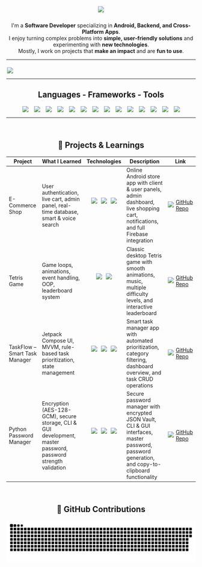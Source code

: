 <h1 align="center">
  <img src="https://readme-typing-svg.herokuapp.com/?font=Montserrat:wght@700&size=40&center=true&vCenter=true&width=750&height=70&duration=5200&lines=Hi+There!+👋;I'm+Raz+Eini;Software+Developer;Check+out+my+Latest+Projects" />
</h1>

<p align="center">
I'm a <strong>Software Developer</strong> specializing in <strong>Android, Backend, and Cross-Platform Apps</strong>.<br>
I enjoy turning complex problems into <strong>simple, user-friendly solutions</strong> and experimenting with <strong>new technologies</strong>.<br>
Mostly, I work on projects that <strong>make an impact</strong> and are <strong>fun to use</strong>.
</p>

<hr/>

<div align="center" style="display: flex; justify-content: center; gap: 20px; flex-wrap: wrap; margin-top: 20px;">
  <img src="https://user-images.githubusercontent.com/74038190/212284136-03988914-d899-44b4-b1d9-4eeccf656e44.gif" width="500" />

</div>

<hr/>

<h2 align="center">Languages - Frameworks - Tools</h2>
<div align="center" style="display: flex; flex-wrap: wrap; justify-content: center; gap: 15px;">
  <img src="https://skillicons.dev/icons?i=html" />
  <img src="https://skillicons.dev/icons?i=css" />
  <img src="https://skillicons.dev/icons?i=javascript" />
  <img src="https://skillicons.dev/icons?i=python" />
  <img src="https://skillicons.dev/icons?i=cs" />
  <img src="https://skillicons.dev/icons?i=java" />
  <img src="https://skillicons.dev/icons?i=kotlin" />
  <img src="https://skillicons.dev/icons?i=firebase" />
  <img src="https://skillicons.dev/icons?i=androidstudio" />
  <img src="https://skillicons.dev/icons?i=vscode" />
  <img src="https://skillicons.dev/icons?i=idea" />
  <img src="https://skillicons.dev/icons?i=pycharm" />
  <img src="https://skillicons.dev/icons?i=git" />
  <img src="https://skillicons.dev/icons?i=github" />
</div>

<hr/>

<br/>

<h2 align="center">📂 Projects & Learnings</h2>
<table align="center">
  <thead>
    <tr>
      <th>Project</th>
      <th>What I Learned</th>
      <th>Technologies</th>
      <th>Description</th>
      <th>Link</th>
    </tr>
  </thead>
  <tbody>
    <tr>
      <td>E-Commerce Shop</td>
      <td>User authentication, live cart, admin panel, real-time database, smart & voice search</td>
      <td>
        <div style="display: flex; justify-content: center; gap: 10px;">
          <img src="https://skillicons.dev/icons?i=java" height="40" />
          <img src="https://skillicons.dev/icons?i=firebase" height="40" />
          <img src="https://skillicons.dev/icons?i=androidstudio" height="40" />
        </div>
      </td>
      <td>Online Android store app with client & user panels, admin dashboard, live shopping cart, notifications, and full Firebase integration</td>
      <td>
        <a href="https://github.com/RazEini/e_commerce_shop" target="_blank" style="display: flex; align-items: center; gap: 5px;">
          <img src="https://cdn.jsdelivr.net/gh/simple-icons/simple-icons/icons/github.svg" height="20" />
          GitHub Repo
        </a>
      </td>
    </tr>
    <tr>
      <td>Tetris Game</td>
      <td>Game loops, animations, event handling, OOP, leaderboard system</td>
      <td>
        <div style="display: flex; justify-content: center; gap: 10px;">
          <img src="https://skillicons.dev/icons?i=python" height="40" />
          <img src="https://skillicons.dev/icons?i=pygame" height="40" />
        </div>
      </td>
      <td>Classic desktop Tetris game with smooth animations, music, multiple difficulty levels, and interactive leaderboard</td>
      <td>
        <a href="https://github.com/RazEini/Tetris" target="_blank" style="display: flex; align-items: center; gap: 5px;">
          <img src="https://cdn.jsdelivr.net/gh/simple-icons/simple-icons/icons/github.svg" height="20" />
          GitHub Repo
        </a>
      </td>
    </tr>
    <tr>
      <td>TaskFlow – Smart Task Manager</td>
      <td>Jetpack Compose UI, MVVM, rule-based task prioritization, state management</td>
      <td>
        <div style="display: flex; justify-content: center; gap: 10px;">
          <img src="https://skillicons.dev/icons?i=kotlin" height="40" />
          <img src="https://skillicons.dev/icons?i=firebase" height="40" />
          <img src="https://skillicons.dev/icons?i=androidstudio" height="40" />
        </div>
      </td>
      <td>Smart task manager app with automated prioritization, category filtering, dashboard overview, and task CRUD operations</td>
      <td>
        <a href="https://github.com/RazEini/Smart_Task_Flow" target="_blank" style="display: flex; align-items: center; gap: 5px;">
          <img src="https://cdn.jsdelivr.net/gh/simple-icons/simple-icons/icons/github.svg" height="20" />
          GitHub Repo
        </a>
      </td>
    </tr>
    <tr>
      <td>Python Password Manager</td>
      <td>Encryption (AES-128-GCM), secure storage, CLI & GUI development, master password, password strength validation</td>
      <td>
        <div style="display: flex; justify-content: center; gap: 10px;">
          <img src="https://skillicons.dev/icons?i=python" height="40" />
          <img src="https://skillicons.dev/icons?i=tk" height="40" />
          <img src="https://skillicons.dev/icons?i=cli" height="40" />
        </div>
      </td>
      <td>Secure password manager with encrypted JSON Vault, CLI & GUI interfaces, master password, password generation, and copy-to-clipboard functionality</td>
      <td>
        <a href="https://github.com/RazEini/Password_Manager" target="_blank" style="display: flex; align-items: center; gap: 5px;">
          <img src="https://cdn.jsdelivr.net/gh/simple-icons/simple-icons/icons/github.svg" height="20" />
          GitHub Repo
        </a>
      </td>
    </tr>
  </tbody>
</table>


<br/>

<h2 align="center">🐍 GitHub Contributions</h2>
<div align="center">
  <img alt="snake eating my contributions" src="https://raw.githubusercontent.com/RazEini/RazEini/output/github-contribution-grid-snake.svg" />
</div>
